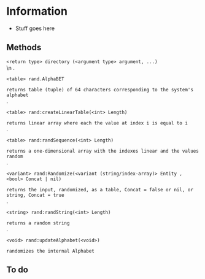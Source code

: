 # Information
- Stuff goes here

## Methods
`<return type> directory (<argument type> argument, ...)`   
\n
.     
```   
<table> rand.AlphaBET 
```     
`returns table (tuple) of 64 characters corresponding to the system's alphabet`       
.   
```   
<table> rand:createLinearTable(<int> Length)
```   
`returns linear array where each the value at index i is equal to i`   
.   
```   
<table> rand:randSequence(<int> Length)
```   
`returns a one-dimensional array with the indexes linear and the values random`      
.              
```   
<variant> rand:Randomize(<variant (string/index-array)> Entity , <bool> Concat | nil)
```   
`returns the input, randomized, as a table, Concat = false or nil, or string, Concat = true`   
.              
```   
<string> rand:randString(<int> Length)
``` 
`returns a random string`     
.              
```   
<void> rand:updateAlphabet(<void>)
```   
`randomizes the internal Alphabet`    

## To do
